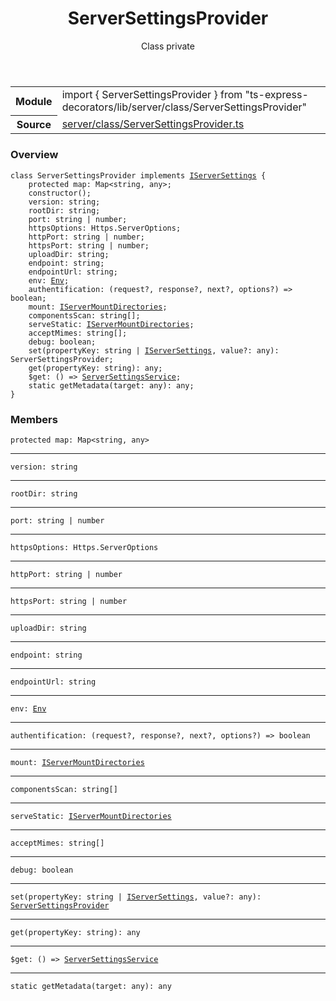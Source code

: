 <header class="symbol-info-header">    <h1 id="serversettingsprovider">ServerSettingsProvider</h1>    <label class="symbol-info-type-label class">Class</label>    <label class="api-type-label private">private</label>  </header>
<section class="symbol-info">      <table class="is-full-width">        <tbody>        <tr>          <th>Module</th>          <td>            <div class="lang-typescript">                <span class="token keyword">import</span> { ServerSettingsProvider }                 <span class="token keyword">from</span>                 <span class="token string">"ts-express-decorators/lib/server/class/ServerSettingsProvider"</span>                            </div>          </td>        </tr>        <tr>          <th>Source</th>          <td>            <a href="https://github.com/romakita/ts-express-decorators/blob/v2.0.0-1/src/server/class/ServerSettingsProvider.ts#L0-L0">                server/class/ServerSettingsProvider.ts            </a>        </td>        </tr>                </tbody>      </table>    </section>

### Overview

<pre><code class="typescript-lang"><span class="token keyword">class</span> ServerSettingsProvider <span class="token keyword">implements</span> <a href="#api/common/server/iserversettings"><span class="token">IServerSettings</span></a> <span class="token punctuation">{</span>
    <span class="token keyword">protected</span> map<span class="token punctuation">:</span> Map<<span class="token keyword">string</span><span class="token punctuation">,</span> <span class="token keyword">any</span>><span class="token punctuation">;</span>
    <span class="token keyword">constructor</span><span class="token punctuation">(</span><span class="token punctuation">)</span><span class="token punctuation">;</span>
    version<span class="token punctuation">:</span> <span class="token keyword">string</span><span class="token punctuation">;</span>
    rootDir<span class="token punctuation">:</span> <span class="token keyword">string</span><span class="token punctuation">;</span>
    port<span class="token punctuation">:</span> <span class="token keyword">string</span> | <span class="token keyword">number</span><span class="token punctuation">;</span>
    httpsOptions<span class="token punctuation">:</span> Https.ServerOptions<span class="token punctuation">;</span>
    httpPort<span class="token punctuation">:</span> <span class="token keyword">string</span> | <span class="token keyword">number</span><span class="token punctuation">;</span>
    httpsPort<span class="token punctuation">:</span> <span class="token keyword">string</span> | <span class="token keyword">number</span><span class="token punctuation">;</span>
    uploadDir<span class="token punctuation">:</span> <span class="token keyword">string</span><span class="token punctuation">;</span>
    endpoint<span class="token punctuation">:</span> <span class="token keyword">string</span><span class="token punctuation">;</span>
    endpointUrl<span class="token punctuation">:</span> <span class="token keyword">string</span><span class="token punctuation">;</span>
    env<span class="token punctuation">:</span> <a href="#api/common/core/env"><span class="token">Env</span></a><span class="token punctuation">;</span>
    authentification<span class="token punctuation">:</span> <span class="token punctuation">(</span>request?<span class="token punctuation">,</span> response?<span class="token punctuation">,</span> next?<span class="token punctuation">,</span> options?<span class="token punctuation">)</span> => <span class="token keyword">boolean</span><span class="token punctuation">;</span>
    mount<span class="token punctuation">:</span> <a href="#api/common/server/iservermountdirectories"><span class="token">IServerMountDirectories</span></a><span class="token punctuation">;</span>
    componentsScan<span class="token punctuation">:</span> <span class="token keyword">string</span><span class="token punctuation">[</span><span class="token punctuation">]</span><span class="token punctuation">;</span>
    serveStatic<span class="token punctuation">:</span> <a href="#api/common/server/iservermountdirectories"><span class="token">IServerMountDirectories</span></a><span class="token punctuation">;</span>
    acceptMimes<span class="token punctuation">:</span> <span class="token keyword">string</span><span class="token punctuation">[</span><span class="token punctuation">]</span><span class="token punctuation">;</span>
    debug<span class="token punctuation">:</span> <span class="token keyword">boolean</span><span class="token punctuation">;</span>
    <span class="token function">set</span><span class="token punctuation">(</span>propertyKey<span class="token punctuation">:</span> <span class="token keyword">string</span> | <a href="#api/common/server/iserversettings"><span class="token">IServerSettings</span></a><span class="token punctuation">,</span> value?<span class="token punctuation">:</span> <span class="token keyword">any</span><span class="token punctuation">)</span><span class="token punctuation">:</span> ServerSettingsProvider<span class="token punctuation">;</span>
    <span class="token function">get</span><span class="token punctuation">(</span>propertyKey<span class="token punctuation">:</span> <span class="token keyword">string</span><span class="token punctuation">)</span><span class="token punctuation">:</span> <span class="token keyword">any</span><span class="token punctuation">;</span>
    $get<span class="token punctuation">:</span> <span class="token punctuation">(</span><span class="token punctuation">)</span> => <a href="#api/common/server/serversettingsservice"><span class="token">ServerSettingsService</span></a><span class="token punctuation">;</span>
    <span class="token keyword">static</span> <span class="token function">getMetadata</span><span class="token punctuation">(</span>target<span class="token punctuation">:</span> <span class="token keyword">any</span><span class="token punctuation">)</span><span class="token punctuation">:</span> <span class="token keyword">any</span><span class="token punctuation">;</span>
<span class="token punctuation">}</span></code></pre>

### Members

<div class="method-overview"><pre><code class="typescript-lang"><span class="token keyword">protected</span> map<span class="token punctuation">:</span> Map<<span class="token keyword">string</span><span class="token punctuation">,</span> <span class="token keyword">any</span>></code></pre></div>
<hr />
<div class="method-overview"><pre><code class="typescript-lang">version<span class="token punctuation">:</span> <span class="token keyword">string</span></code></pre></div>
<hr />
<div class="method-overview"><pre><code class="typescript-lang">rootDir<span class="token punctuation">:</span> <span class="token keyword">string</span></code></pre></div>
<hr />
<div class="method-overview"><pre><code class="typescript-lang">port<span class="token punctuation">:</span> <span class="token keyword">string</span> | <span class="token keyword">number</span></code></pre></div>
<hr />
<div class="method-overview"><pre><code class="typescript-lang">httpsOptions<span class="token punctuation">:</span> Https.ServerOptions</code></pre></div>
<hr />
<div class="method-overview"><pre><code class="typescript-lang">httpPort<span class="token punctuation">:</span> <span class="token keyword">string</span> | <span class="token keyword">number</span></code></pre></div>
<hr />
<div class="method-overview"><pre><code class="typescript-lang">httpsPort<span class="token punctuation">:</span> <span class="token keyword">string</span> | <span class="token keyword">number</span></code></pre></div>
<hr />
<div class="method-overview"><pre><code class="typescript-lang">uploadDir<span class="token punctuation">:</span> <span class="token keyword">string</span></code></pre></div>
<hr />
<div class="method-overview"><pre><code class="typescript-lang">endpoint<span class="token punctuation">:</span> <span class="token keyword">string</span></code></pre></div>
<hr />
<div class="method-overview"><pre><code class="typescript-lang">endpointUrl<span class="token punctuation">:</span> <span class="token keyword">string</span></code></pre></div>
<hr />
<div class="method-overview"><pre><code class="typescript-lang">env<span class="token punctuation">:</span> <a href="#api/common/core/env"><span class="token">Env</span></a></code></pre></div>
<hr />
<div class="method-overview"><pre><code class="typescript-lang">authentification<span class="token punctuation">:</span> <span class="token punctuation">(</span>request?<span class="token punctuation">,</span> response?<span class="token punctuation">,</span> next?<span class="token punctuation">,</span> options?<span class="token punctuation">)</span> => <span class="token keyword">boolean</span></code></pre></div>
<hr />
<div class="method-overview"><pre><code class="typescript-lang">mount<span class="token punctuation">:</span> <a href="#api/common/server/iservermountdirectories"><span class="token">IServerMountDirectories</span></a></code></pre></div>
<hr />
<div class="method-overview"><pre><code class="typescript-lang">componentsScan<span class="token punctuation">:</span> <span class="token keyword">string</span><span class="token punctuation">[</span><span class="token punctuation">]</span></code></pre></div>
<hr />
<div class="method-overview"><pre><code class="typescript-lang">serveStatic<span class="token punctuation">:</span> <a href="#api/common/server/iservermountdirectories"><span class="token">IServerMountDirectories</span></a></code></pre></div>
<hr />
<div class="method-overview"><pre><code class="typescript-lang">acceptMimes<span class="token punctuation">:</span> <span class="token keyword">string</span><span class="token punctuation">[</span><span class="token punctuation">]</span></code></pre></div>
<hr />
<div class="method-overview"><pre><code class="typescript-lang">debug<span class="token punctuation">:</span> <span class="token keyword">boolean</span></code></pre></div>
<hr />
<div class="method-overview"><pre><code class="typescript-lang"><span class="token function">set</span><span class="token punctuation">(</span>propertyKey<span class="token punctuation">:</span> <span class="token keyword">string</span> | <a href="#api/common/server/iserversettings"><span class="token">IServerSettings</span></a><span class="token punctuation">,</span> value?<span class="token punctuation">:</span> <span class="token keyword">any</span><span class="token punctuation">)</span><span class="token punctuation">:</span> <a href="#api/common/server/serversettingsprovider"><span class="token">ServerSettingsProvider</span></a></code></pre></div>
<hr />
<div class="method-overview"><pre><code class="typescript-lang"><span class="token function">get</span><span class="token punctuation">(</span>propertyKey<span class="token punctuation">:</span> <span class="token keyword">string</span><span class="token punctuation">)</span><span class="token punctuation">:</span> <span class="token keyword">any</span></code></pre></div>
<hr />
<div class="method-overview"><pre><code class="typescript-lang">$get<span class="token punctuation">:</span> <span class="token punctuation">(</span><span class="token punctuation">)</span> => <a href="#api/common/server/serversettingsservice"><span class="token">ServerSettingsService</span></a></code></pre></div>
<hr />
<div class="method-overview"><pre><code class="typescript-lang"><span class="token keyword">static</span> <span class="token function">getMetadata</span><span class="token punctuation">(</span>target<span class="token punctuation">:</span> <span class="token keyword">any</span><span class="token punctuation">)</span><span class="token punctuation">:</span> <span class="token keyword">any</span></code></pre></div>
